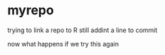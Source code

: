 # myrepo
trying to link a repo to R still
addint a line to commit

now what happens if we try this again